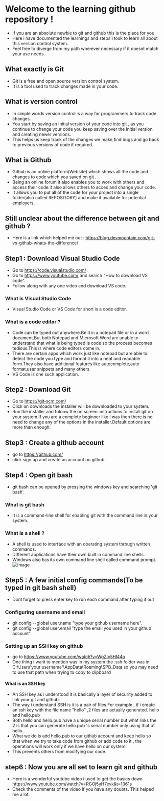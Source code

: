 # Welcome to the learning github repository !

- If you are an absolute newbie to git and github this is the place for you.
- Here i have documented the learnings and steps i took to learn all about this version control system.
- Feel free to diverge from my path wherever necessary if it doesnt match your use needs.

## What exactly is Git

- Git is a free and open source version control system.
- It is a tool used to track changes made in your code.

## What is version control

- In simple words version control is a way for programmers to track code changes.
- You start by saving an initial version of your code into git , as you continue to change your code you keep saving over the initial version and creating newer versions.
- This helps us keep track of the changes we make,find bugs and go back to previous versions of code if required.

## What is Github

- Github is an online platform(Website) which shows all the code and changes to code which you saved on git .
- Being an online forum it also enables you to work with others and access their code.It also allows others to acces and change your code.
- It allows you to put all of the code for your project into a single folder(also called REPOSITORY) and make it available for potential employers.

## Still unclear about the difference between git and github ?

- Here is a link which helped me out : https://blog.devmountain.com/git-vs-github-whats-the-difference/

## Step1 : Download Visual Studio Code

- Go to https://code.visualstudio.com/ .
- Go to https://www.youtube.com/ and search "How to download VS code".
- Follow along with any one video and download VS code.

### What is Visual Studio Code

- Visual Studio Code or VS Code for short is a code editor.

### What is a code editor ?

- Code can be typed out anywhere.Be it in a notepad file or in a word document.But both Notepad and Microsoft Word are unable to understand that what is being typed is code so the process becomes tedious.This is where code editors come in.
- There are certain apps which work just like notepad but are able to detect the code you type and format it into a neat and readable form.They also have additional features like autocomplete,auto format,user snippets and many others.
- VS Code is one such application.

## Step2 : Download Git
- Go to https://git-scm.com/
- Click on downloads the installer will be downloaded to your system.
- Run the installer and foloow the on screen instructions to install git on your system.If you are a complete beginner like i was then there is no need to change any of the options in the installer.Default options are more than enough.

## Step3 : Create a github account
- go to https://github.com/
- click sign up and create an account on github.

## Step4 : Open git bash
- git bash can be opened by pressing the windows key and searching 'git bash'.
### What is git bash
- It is a command-line shell for enabling git with the command line in your system.
### What is a shell ? 
- A shell is used to interface with an operating system through written commands.
- Different applications have their own built in command line shells.
- Windows also has its own command line shell called command prompt.
![image](https://user-images.githubusercontent.com/85004364/124898133-891c0680-dffc-11eb-9236-ab082d916603.png)

## Step5 : A few initial config commands(To be typed in git bash shell)
- Dont forget to press enter key to run each command after typing it out
### Configuring username and email
- git config --global user.name "type your github username here".
- git config --global user.email "type the email you used in your github account".
### Setting up an SSH key on github
- go to https://www.youtube.com/watch?v=WgZIv5HI44o
- One thing i want to mention was in my system the .ssh folder was in C:\Users\'your username'\AppData\Roaming\SPB_Data so you may need to use that path when trying to copy to clipboard
#### What is an SSH key
- An SSH key as i understood it is basically a layer of security added to link your git and github.
- The way i understand SSH is it is a pair of files.For example , if i create an ssh key with the file name "hello" ,2 files are actually generated. hello and hello.pub
- Both hello and hello.pub have a unique serial number but what links the 2 is that you can generate hello.pub 's serial number only using that of hello .
- What we do is add hello.pub to our github account and keep hello so that when we try to take code from github or add code to it , the operations will work only if we have hello on our system.
- This prevents others from modifying our code.

## step6 : Now you are all set to learn git and github
- Here is a wonderful youtube video i used to get the basics down https://www.youtube.com/watch?v=RGOj5yH7evk&t=1361s
- Check the comments of the video if you have any doubts. This helped me a lot.

